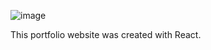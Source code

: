 ![image](https://user-images.githubusercontent.com/50538208/89799045-92d48a00-db5f-11ea-8269-7a6d701f6533.png)

This portfolio website was created with React.
